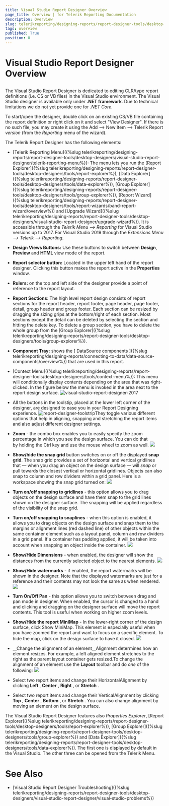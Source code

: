 ```yaml
---
title: Visual Studio Report Designer Overview
page_title: Overview | for Telerik Reporting Documentation
description: Overview
slug: telerikreporting/designing-reports/report-designer-tools/desktop-designers/visual-studio-report-designer/overview
tags: overview
published: True
position: 0
---
```


# Visual Studio Report Designer Overview



## 

The Visual Studio Report Designer is dedicated to editing CLR/type report definitions (i.e. CS or VB files) in the Visual Studio environment. 
          The Visual Studio designer is available only under __.NET framework__. 
          Due to technical limitations we do not yet provide one for *.NET Core*.

To start/open the designer, double click on an existing CS/VB file containing the report definition or right click on it and select "View Designer". 
          If there is no such file, you may create it using the Add --> New Item --> Telerik Report *version* 
          (from the *Reporting* menu of the wizard).

The Telerik Report Designer has the following elements:

* [Telerik Reporting Menu]({%slug telerikreporting/designing-reports/report-designer-tools/desktop-designers/visual-studio-report-designer/telerik-reporting-menu%}): The menu lets you run the
              [Report Explorer]({%slug telerikreporting/designing-reports/report-designer-tools/desktop-designers/tools/report-explorer%}),
              [Data Explorer]({%slug telerikreporting/designing-reports/report-designer-tools/desktop-designers/tools/data-explorer%}),
              [Group Explorer]({%slug telerikreporting/designing-reports/report-designer-tools/desktop-designers/tools/group-explorer%}),
              [Report Wizard]({%slug telerikreporting/designing-reports/report-designer-tools/desktop-designers/tools/report-wizards/band-report-wizard/overview%}) and
              [Upgrade Wizard]({%slug telerikreporting/designing-reports/report-designer-tools/desktop-designers/visual-studio-report-designer/upgrade-wizard%}). It is accessible through the *Telerik Menu --> Reporting* for Visual Studio versions up to 2017. For Visual Studio 2019 through the *Extensions Menu --> Telerik --> Reporting*.
            

* __Design Views Buttons:__ Use these buttons to switch
              between __Design__, __Preview__ and
              __HTML__ view mode of the report.
            

* __Report selector button:__ Located in the upper left hand of the report designer. Clicking this button makes the report active in the __Properties__ window.
            

* __Rulers:__ on the top and left side of the designer provide a point of reference to the report layout.
            

* __Report Sections__: The high level report
              design consists of report sections for the report header, report footer, page
              header, page footer, detail, group header and group footer. Each section can be
              resized by dragging the sizing grips at the bottom/right of each section. Most
              sections except the detail can be deleted by selecting the section and hitting
              the delete key. To delete a group section, you have to delete the whole group from
              the [Group Explorer]({%slug telerikreporting/designing-reports/report-designer-tools/desktop-designers/tools/group-explorer%}).
            

* __Component Tray:__ shows the [
                DataSource components
              ]({%slug telerikreporting/designing-reports/connecting-to-data/data-source-components/overview%}) that are used in this report.
            

* [Context Menu]({%slug telerikreporting/designing-reports/report-designer-tools/desktop-designers/tools/context-menu%}):
              This menu will conditionally display contents depending on the area that was right-clicked.
              In the figure below the menu is invoked in the area next to the report design surface.
            ![visual-studio-report-designer-2017](images/Designer/visual-studio-report-designer-2017.png)

* All the buttons in the toolstip, placed at the lower left corner of the designer, are designed to ease you in your Report
              Designing experience.
            ![report-designer-toolstrip](images/Designer/report-designer-toolstrip.png)They toggle various different options that help in aligning, snapping and stretching the report items and also adjust different designer settings.

* __Zoom__ - the combo box enables you to easily specify the zoom percentage in which you see the design surface. You can do that by holding the Ctrl key and use the mouse wheel to zoom as well.
                ![](images/snapGrid.png)

* __Show/hide the snap grid__ button switches on or off the displayed __snap grid__.
                  The snap grid provides a set of horizontal and vertical gridlines that — when you drag an object on the design surface — will *snap*
                  or pull towards the closest vertical or horizontal gridlines. Objects can also snap to column and row dividers within a grid panel.
                  Here is a workspace showing the snap grid turned on:
                ![](images/snapGrid1.png)

* __Turn on/off snapping to gridlines__ - this option allows you to drag objects on the design surface and have them snap to the grid lines shown on the designer surface.
                  The snapping will be applied regardless of the visibility of the snap grid.
                

* __Turn on/off snapping to snaplines__ - when this option is enabled, it allows you to drag objects on the design surface and snap them
                  to the margins or alignment lines (red dashed line) of other objects within the same container element such as a layout panel, column and row dividers
                  in a grid panel. If a container has padding applied, it will be taken into account when snapping an object inside the container.
                ![](images/snapGrid2.png)

* __Show/Hide Dimensions__ - when enabled, the designer will show the distances from the currently selected object to the nearest elements.
                ![](images/snapGrid3.png)

* __Show/Hide watermarks__ - if enabled, the report watermarks will be shown in the designer. Note that the displayed watermarks are just for a reference
                  and their contents may not look the same as when rendered.
                ![](images/snapGrid3.png)

* __Turn On/Off Pan__ - this option allows you to switch between drag and pan mode in designer.
                  When enabled, the cursor is changed to a hand and clicking and dragging on the designer surface will move the report contents. This tool is useful when working on higher zoom levels.
                

* __Show/Hide the report MiniMap__ - In the lower-right corner of the design surface, click Show MiniMap. This element is especially useful when you have zoomed the report and want to focus on a specific element. To hide the map, click on the design surface to have it closed.
            ![](images/snapGrid4.png)

* __Change the alignment of an element__Alignment determines how an element resizes. For example, a left aligned element stretches to the right as the parent layout container gets resized.To change the alignment of an element use the __Layout__ toolbar and do *one* of the following:
            ![](images/layoutToolbar.png)

* Select two report items and change their HorizontalAlignment by clicking __Left__ , __Center__ , __Right__ , or __Stretch__ .
                

* Select two report items and change their VerticalAlignment by clicking __Top__ , __Center__ , __Bottom__ , or __Stretch__ .
                You can also change alignment by moving an element on the design surface. 

The Visual Studio Report Designer features also *Properties Explorer*, 
          [Report Explorer]({%slug telerikreporting/designing-reports/report-designer-tools/desktop-designers/tools/report-explorer%}), 
          [Group Explorer]({%slug telerikreporting/designing-reports/report-designer-tools/desktop-designers/tools/group-explorer%}) and [Data Explorer]({%slug telerikreporting/designing-reports/report-designer-tools/desktop-designers/tools/data-explorer%}). 
          The first one is displayed by default in the Visual Studio. The other three can be opened from the Telerik Menu.
        

# See Also

 * [Visual Studio Report Designer Troubleshooting]({%slug telerikreporting/designing-reports/report-designer-tools/desktop-designers/visual-studio-report-designer/visual-studio-problems%})
